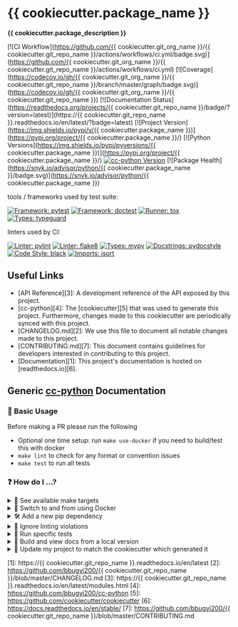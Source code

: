 # {{ cookiecutter.package_name }}

**{{ cookiecutter.package_description }}**

[![CI Workflow](https://github.com/{{ cookiecutter.git_org_name }}/{{ cookiecutter.git_repo_name }}/actions/workflows/ci.yml/badge.svg)](https://github.com/{{ cookiecutter.git_org_name }}/{{ cookiecutter.git_repo_name }}/actions/workflows/ci.yml)
[![Coverage](https://codecov.io/gh/{{ cookiecutter.git_org_name }}/{{ cookiecutter.git_repo_name }}/branch/master/graph/badge.svg)](https://codecov.io/gh/{{ cookiecutter.git_org_name }}/{{ cookiecutter.git_repo_name }})
[![Documentation Status](https://readthedocs.org/projects/{{ cookiecutter.git_repo_name }}/badge/?version=latest)](https://{{ cookiecutter.git_repo_name }}.readthedocs.io/en/latest/?badge=latest)
[![Project Version](https://img.shields.io/pypi/v/{{ cookiecutter.package_name }})](https://pypi.org/project/{{ cookiecutter.package_name }}/)
[![Python Versions](https://img.shields.io/pypi/pyversions/{{ cookiecutter.package_name }})](https://pypi.org/project/{{ cookiecutter.package_name }}/)
[![cc-python Version](https://img.shields.io/static/v1?label=cc-python&message=2021.09.19-1&color=b4b400)](https://github.com/bbugyi200/cc-python)
[![Package Health](https://snyk.io/advisor/python/{{ cookiecutter.package_name }}/badge.svg)](https://snyk.io/advisor/python/{{ cookiecutter.package_name }})

tools / frameworks used by test suite:

[![Framework: pytest](https://img.shields.io/badge/framework-pytest-28ce4a)](https://github.com/pytest-dev/pytest)
[![Framework: doctest](https://img.shields.io/badge/framework-doctest-28ce4a)](https://docs.python.org/3/library/doctest.html)
[![Runner: tox](https://img.shields.io/badge/runner-tox-28ce4a)](https://github.com/tox-dev/tox)
[![Types: typeguard](https://img.shields.io/badge/types-typeguard-28ce4a)](https://github.com/agronholm/typeguard)

linters used by CI:

[![Linter: pylint](https://img.shields.io/badge/linter-pylint-ffff00)](https://github.com/PyCQA/pylint)
[![Linter: flake8](https://img.shields.io/badge/linter-flake8-008080)](https://github.com/PyCQA/flake8)
[![Types: mypy](https://img.shields.io/badge/types-mypy-cd00cd)](https://github.com/python/mypy)
[![Docstrings: pydocstyle](https://img.shields.io/badge/docstrings-pydocstyle-AFD3E6)](https://github.com/PyCQA/pydocstyle)
[![Code Style: black](https://img.shields.io/badge/code%20style-black-000000.svg)](https://github.com/psf/black)
[![Imports: isort](https://img.shields.io/badge/imports-isort-ef8336)](https://github.com/PyCQA/isort)


## Useful Links

* [API Reference][3]: A development reference of the API exposed by this
  project.
* [cc-python][4]: The [cookiecutter][5] that was used to generate this project.
  Furthermore, changes made to this cookiecutter are periodically synced with
  this project.
* [CHANGELOG.md][2]: We use this file to document all notable changes made to
  this project.
* [CONTRIBUTING.md][7]: This document contains guidelines for developers
  interested in contributing to this project.
* [Documentation][1]: This project's documentation is hosted on
  [readthedocs.io][6].


## Generic [cc-python](https://github.com/bbugyi200/cc-python) Documentation

### 🔢 Basic Usage

Before making a PR please run the following

* Optional one time setup: run `make use-docker` if you need to build/test this with docker
* `make lint` to check for any format or convention issues
* `make test` to run all tests

### ❓ How do I ...?

<details><summary>🔧 See available make targets</summary>

To see available make targets, simply run `make`.

</details>

<details><summary>🐳 Switch to and from using Docker</summary>

To start using Docker, run `make use-docker`. Every subsequent make command you run will then be run inside the associated container whenever appropriate.

To stop using Docker, run `make remove-docker`. Every subsequent make command you run will then be run inside your native virtual environment whenever appropriate.

</details>

<details><summary>🛠 Add a new pip dependency</summary>

New dependencies need to be added to `requirements.in`. Your `requirements.txt` will then automatically be updated to reflect those changes the next time a relevant make target is run. Alternatively, you can run `make update-requirements`.

Note:
* Before any make command is run, requirements are synced so that the development environment matches your `requirements.txt` exactly i.e. extra packages that are not present in the `requirements.txt` are removed and any missing packages are installed. This helps providing a consistent environment across platforms, and ensures that whenever requirements change, only minimal updates are performed.
* Check out [pip-tools](https://github.com/jazzband/pip-tools#pip-tools--pip-compile--pip-sync) for more information.

</details>

<details><summary>🙈 Ignore linting violations</summary>

For [flake8](https://flake8.pycqa.org/en/latest/user/configuration.html#configuration-locations) [violations](https://wemake-python-stylegui.de/en/latest/pages/usage/violations/index.html), you can:
* ignore a rule for a single line of code using a `#noqa` comment e.g.
```python
x = 1 # noqa: WPS111
```
* [ignore](https://flake8.pycqa.org/en/latest/user/violations.html#in-line-ignoring-errors) a rule for an entire file by adding it to `flake8.per-file-ignores` inside `setup.cfg`.
* [exclude](https://flake8.pycqa.org/en/latest/user/violations.html#ignoring-entire-files) an entire file from flake8 checks by adding it to `flake8.exclude` inside `setup.cfg`.
* ignore a rule for all files by adding it to the `flake8.ignore` list inside `setup.cfg`.

For [mypy](https://mypy.readthedocs.io/en/stable/config_file.html#the-mypy-configuration-file) violations, you can:
* [ignore](https://mypy.readthedocs.io/en/stable/common_issues.html#spurious-errors-and-locally-silencing-the-checker) type checking for a single line of code using a `# type: ignore` comment.
* [ignore](https://mypy.readthedocs.io/en/stable/common_issues.html#ignoring-a-whole-file) type checking for an entire file by putting a `# type: ignore` comment at the top of a module (before any statements, including imports or docstrings).

For [pydocstyle](http://www.pydocstyle.org/en/5.0.1/usage.html#configuration-files) violations, you can:
* [ignore](http://www.pydocstyle.org/en/5.0.1/usage.html#in-file-configuration) a rule for a single line of code using a `# noqa` comment (this can be combined with flake8 exclusions).
* exclude an entire file from pydocstyle checks by excluding it from `pydocstyle.match` inside `setup.cfg`.
* ignore a rule for all files by adding it to the `pydocstyle.ignore` list inside `setup.cfg`.

For [coverage](https://coverage.readthedocs.io/en/v4.5.x/config.html#) violations, you can:
* [exclude](http://www.pydocstyle.org/en/5.0.1/usage.html#in-file-configuration) a single line of code using a `# pragma: no cover` comment.
* [exclude](https://coverage.readthedocs.io/en/v4.5.x/source.html#specifying-source-files) an entire file from coverage checks by adding it to the `coverage:run.omit` list inside `setup.cfg`.
* [exclude](https://coverage.readthedocs.io/en/v4.5.x/excluding.html#advanced-exclusion) all lines matching a given pattern by adding it to the `coverage:report.exclude_lines` list inside `setup.cfg`.

</details>

<details><summary>🧪 Run specific tests</summary>

First, get a shell inside your development environment by running `make dev-shell`.

You can then use the pytest `-k` option to select tests based on their names, e.g.
```bash
python -m pytest -k "included_test"
```
You can also use "and", "or" and "not" keywords e.g.
```bash
python -m pytest -k "included_test or not excluded"
```

</details>

<details><summary>📄 Build and view docs from a local version</summary>

You can generate docs locally by running `make build-docs`.
You can then see the generated docs by running
```bash
cd docs/build
python -m http.server
```
and going to http://localhost:8000/

</details>

<details><summary>🍪 Update my project to match the cookiecutter which generated it</summary>

This project is enabled with `cruft` to be able to update the template with any improvements made in the cc-python cookie cutter which generated it.

* `make check-cc` will report if this project is up to date or out of sync with the cookiecutter.
* `make update-cc` will update this project to be in sync with the cc-python cookiecutter. This can give improvements or new features which are added to the template after this project was created. Note one should do this on a clean branch. After running this it is a good idea to run `make all` to rebuild everything and ensure things still work after the update.

</details>


[1]: https://{{ cookiecutter.git_repo_name }}.readthedocs.io/en/latest
[2]: https://github.com/bbugyi200/{{ cookiecutter.git_repo_name }}/blob/master/CHANGELOG.md
[3]: https://{{ cookiecutter.git_repo_name }}.readthedocs.io/en/latest/modules.html
[4]: https://github.com/bbugyi200/cc-python
[5]: https://github.com/cookiecutter/cookiecutter
[6]: https://docs.readthedocs.io/en/stable/
[7]: https://github.com/bbugyi200/{{ cookiecutter.git_repo_name }}/blob/master/CONTRIBUTING.md
